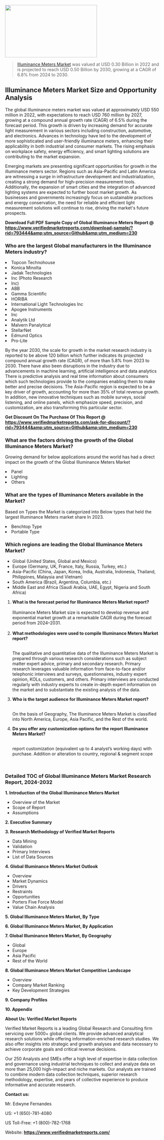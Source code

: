 <img src="https://ffe5etoiles.com/wp-content/uploads/2024/12/MST1-300x171.png" alt="" width="300" height="171" class="alignnone size-medium wp-image-20088" /><blockquote><p><p><a href="https://www.verifiedmarketreports.com/download-sample/?rid=793444&utm_source=Github&utm_medium=230" target="_blank">Illuminance Meters Market</a> was valued at USD 0.30 Billion in 2022 and is projected to reach USD 0.50 Billion by 2030, growing at a CAGR of 6.8% from 2024 to 2030.</p></blockquote><p><h2>Illuminance Meters Market Size and Opportunity Analysis</h2><p>The global illuminance meters market was valued at approximately USD 550 million in 2022, with expectations to reach USD 760 million by 2027, growing at a compound annual growth rate (CAGR) of 6.5% during the forecast period. This growth is driven by increasing demand for accurate light measurement in various sectors including construction, automotive, and electronics. Advances in technology have led to the development of more sophisticated and user-friendly illuminance meters, enhancing their applicability in both industrial and consumer markets. The rising emphasis on workplace safety, energy efficiency, and smart lighting solutions are contributing to the market expansion.</p><p>Emerging markets are presenting significant opportunities for growth in the illuminance meters sector. Regions such as Asia-Pacific and Latin America are witnessing a surge in infrastructure development and industrialization, creating a strong demand for high-precision measurement tools. Additionally, the expansion of smart cities and the integration of advanced lighting systems are expected to further boost market growth. As businesses and governments increasingly focus on sustainable practices and energy conservation, the need for reliable and efficient light measurement solutions will continue to rise, driving the market's future prospects.</p></p><p class=""><strong>Download Full PDF Sample Copy of Global Illuminance Meters Report @ <a href="https://www.verifiedmarketreports.com/download-sample/?rid=793444&amp;utm_source=Github&amp;utm_medium=230" target="_blank">https://www.verifiedmarketreports.com/download-sample/?rid=793444&amp;utm_source=Github&amp;utm_medium=230</a></strong></p><h3 id="" class="">Who are the largest Global manufacturers in the Illuminance Meters industry?</h3><p><li>Topcon Technohouse</li><li> Konica Minolta</li><li> Jadak Technologies</li><li> Inc (Photo Research</li><li> Inc)</li><li> ABB</li><li> Gamma Scientific</li><li> HORIBA</li><li> International Light Technologies Inc</li><li> Apogee Instruments</li><li> Inc</li><li> Analytik Ltd</li><li> Malvern Panalytical</li><li> StellarNet</li><li> Edmund Optics</li><li> Pro-Lite</li></p><div class=""><div class="" dir="" data-message-author-role="" data-message-id="" data-message-model-slug=""><div class=""><div class=""><div class=""><div class="" dir="" data-message-author-role="" data-message-id="" data-message-model-slug=""><div class=""><div class=""><p>By the year 2030, the scale for growth in the market research industry is reported to be above 120 billion which further indicates its projected compound annual growth rate (CAGR), of more than 5.8% from 2023 to 2030. There have also been disruptions in the industry due to advancements in machine learning, artificial intelligence and data analytics There is predictive analysis and real time information about consumers which such technologies provide to the companies enabling them to make better and precise decisions. The Asia-Pacific region is expected to be a key driver of growth, accounting for more than 35% of total revenue growth. In addition, new innovative techniques such as mobile surveys, social listening, and online panels, which emphasize speed, precision, and customization, are also transforming this particular sector.</p><p><strong>Get Discount On The Purchase Of This Report @&nbsp; <a href="https://www.verifiedmarketreports.com/ask-for-discount/?rid=793444&amp;utm_source=Github&amp;utm_medium=230" target="_blank">https://www.verifiedmarketreports.com/ask-for-discount/?rid=793444&amp;utm_source=Github&amp;utm_medium=230</a></strong></p></div></div></div></div></div></div></div></div><h3 id="" class="">What are the factors driving the growth of the Global Illuminance Meters Market?</h3><p id="" class="">Growing demand for below applications around the world has had a direct impact on the growth of the Global Illuminance Meters Market</p><p id="" class=""><li>Panel</li><li> Lighting</li><li> Others</li></p><h3 id="" class="">What are the types of Illuminance Meters available in the Market?</h3><p id="" class="">Based on Types the Market is categorized into Below types that held the largest Illuminance Meters market share In 2023.</p><p id="" class=""><li>Benchtop Type</li><li> Portable Type</li></p><h3 id="" class="">Which regions are leading the Global Illuminance Meters Market?</h3><ul><li>Global (United States, Global and Mexico)</li><li>Europe (Germany, UK, France, Italy, Russia, Turkey, etc.)</li><li>Asia-Pacific (China, Japan, Korea, India, Australia, Indonesia, Thailand, Philippines, Malaysia and Vietnam)</li><li>South America (Brazil, Argentina, Columbia, etc.)</li><li>Middle East and Africa (Saudi Arabia, UAE, Egypt, Nigeria and South Africa)</li></ul><p><ol><li><strong>What is the forecast period for Illuminance Meters Market report?<br /></strong><br /><span data-sheets-root="1" data-sheets-value="{&quot;1&quot;:2,&quot;2&quot;:&quot;XXXX size is expected to develop revenue and exponential market growth at a remarkable CAGR during the forecast period from 2024&ndash;2030.&quot;}" data-sheets-userformat="{&quot;2&quot;:12674,&quot;4&quot;:{&quot;1&quot;:2,&quot;2&quot;:16776960},&quot;10&quot;:2,&quot;11&quot;:0,&quot;15&quot;:&quot;Arial&quot;,&quot;16&quot;:12}">Illuminance Meters Market size is expected to develop revenue and exponential market growth at a remarkable CAGR during the forecast period from 2024&ndash;2031.</span><br /><br /></li><li><strong>What methodologies were used to compile Illuminance Meters Market report?<br /><br /></strong><p>The qualitative and quantitative data of the&nbsp;Illuminance Meters Market is prepared through various research considerations such as subject matter expert advice, primary and secondary research. Primary research leverages valuable information from face-to-face and/or telephonic interviews and surveys, questionnaires, industry expert opinion, KOLs, customers, and others. Primary interviews are conducted regularly with industry experts to create in-depth expert information on the market and to substantiate the existing analysis of the data.&nbsp;</p></li><li><strong>Who is the target audience for Illuminance Meters Market report?<br /><br /></strong><p>On the basis of Geography, The&nbsp;Illuminance Meters Market is classified into North America, Europe, Asia Pacific, and the Rest of the world.</p></li><li><strong>Do you offer any customization options for the report Illuminance Meters Market?<br /><br /></strong><p>report customization (equivalent up to 4 analyst&rsquo;s working days) with purchase. Addition or alteration to country, regional &amp; segment scope</p><p>&nbsp;</p></li></ol></p><h3 id="" class="">Detailed TOC of Global Illuminance Meters Market Research Report, 2024-2032</h3><p id="" class=""><strong>1. Introduction of the Global Illuminance Meters Market</strong></p><ul><li>Overview of the Market</li><li>Scope of Report</li><li>Assumptions</li></ul><p id="" class=""><strong>2. Executive Summary</strong></p><p id="" class=""><strong>3. Research Methodology of&nbsp;Verified Market Reports</strong></p><ul><li>Data Mining</li><li>Validation</li><li>Primary Interviews</li><li>List of Data Sources</li></ul><p id="" class=""><strong>4. Global Illuminance Meters Market Outlook</strong></p><ul><li>Overview</li><li>Market Dynamics</li><li>Drivers</li><li>Restraints</li><li>Opportunities</li><li>Porters Five Force Model</li><li>Value Chain Analysis</li></ul><p id="" class=""><strong>5. Global Illuminance Meters Market, By&nbsp;Type</strong></p><p id="" class=""><strong>6. Global Illuminance Meters Market, By Application</strong></p><p id="" class=""><strong>7. Global Illuminance Meters Market, By Geography</strong></p><ul><li>Global</li><li>Europe</li><li>Asia Pacific</li><li>Rest of the World</li></ul><p id="" class=""><strong>8. Global Illuminance Meters Market Competitive Landscape</strong></p><ul><li>Overview</li><li>Company Market Ranking</li><li>Key Development Strategies</li></ul><p id="" class=""><strong>9. Company Profiles</strong></p><p id="" class=""><strong>10. Appendix</strong></p><p id="" class=""><strong>About Us: Verified Market Reports</strong></p><p id="" class="">Verified Market Reports is a leading Global Research and Consulting firm servicing over 5000+ global clients. We provide advanced analytical research solutions while offering information-enriched research studies. We also offer insights into strategic and growth analyses and data necessary to achieve corporate goals and critical revenue decisions.</p><p id="" class="">Our 250 Analysts and SMEs offer a high level of expertise in data collection and governance using industrial techniques to collect and analyze data on more than 25,000 high-impact and niche markets. Our analysts are trained to combine modern data collection techniques, superior research methodology, expertise, and years of collective experience to produce informative and accurate research.</p><p id="" class=""><strong>Contact us:</strong></p><p id="" class="">Mr. Edwyne Fernandes</p><p id="" class="">US: +1 (650)-781-4080</p><p id="" class="">US Toll-Free: +1 (800)-782-1768</p><p id="" class="">Website: <a target="" data-test-app-aware-link=""><strong>https://www.verifiedmarketreports.com/</strong></a></p>
